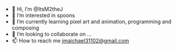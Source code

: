 - 👋 Hi, I’m @ItsM2theJ
- 👀 I’m interested in spoons
- 🌱 I’m currently learning pixel art and animation, programming and composing
- 💞️ I’m looking to collaborate on ...
- 📫 How to reach me jmaichael31102@gmail.com

<!---
ItsM2theJ/ItsM2theJ is a ✨ special ✨ repository because its `README.md` (this file) appears on your GitHub profile.
You can click the Preview link to take a look at your changes.
--->
